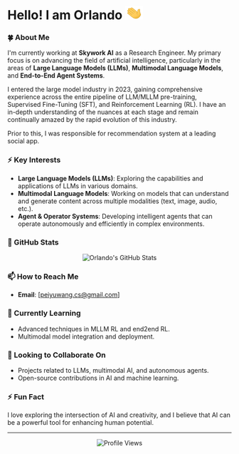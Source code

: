# Hello! I am Orlando <img src="https://raw.githubusercontent.com/ABSphreak/ABSphreak/master/gifs/Hi.gif" height="30px" width="40px">

### 🍀 About Me
I'm currently working at **Skywork AI** as a Research Engineer. My primary focus is on advancing the field of artificial intelligence, particularly in the areas of **Large Language Models (LLMs)**, **Multimodal Language Models**, and **End-to-End Agent Systems**.

I entered the large model industry in 2023, gaining comprehensive experience across the entire pipeline of LLM/MLLM pre-training, Supervised Fine-Tuning (SFT), and Reinforcement Learning (RL). I have an in-depth understanding of the nuances at each stage and remain continually amazed by the rapid evolution of this industry. 

Prior to this, I was responsible for recommendation system at a leading social app.


### ⚡️ Key Interests
- **Large Language Models (LLMs)**: Exploring the capabilities and applications of LLMs in various domains.
- **Multimodal Language Models**: Working on models that can understand and generate content across multiple modalities (text, image, audio, etc.).
- **Agent & Operator Systems**: Developing intelligent agents that can operate autonomously and efficiently in complex environments.

### 🚀 GitHub Stats
<p align="center">
  <img width="450" src="https://github-readme-stats.vercel.app/api?username=Orlando-CS&show_icons=false&line_height=21&theme=react" alt="Orlando's GitHub Stats" />
</p>

### 📫 How to Reach Me
- **Email**: [peiyuwang.cs@gmail.com]

### 🌱 Currently Learning
- Advanced techniques in MLLM RL and end2end RL.
- Multimodal model integration and deployment.

### 🤝 Looking to Collaborate On
- Projects related to LLMs, multimodal AI, and autonomous agents.
- Open-source contributions in AI and machine learning.

### ⚡ Fun Fact
I love exploring the intersection of AI and creativity, and I believe that AI can be a powerful tool for enhancing human potential.

---

<p align="center">
  <img src="https://komarev.com/ghpvc/?username=Orlando-CS&label=Profile%20views&color=0e75b6&style=flat" alt="Profile Views" />
</p>
